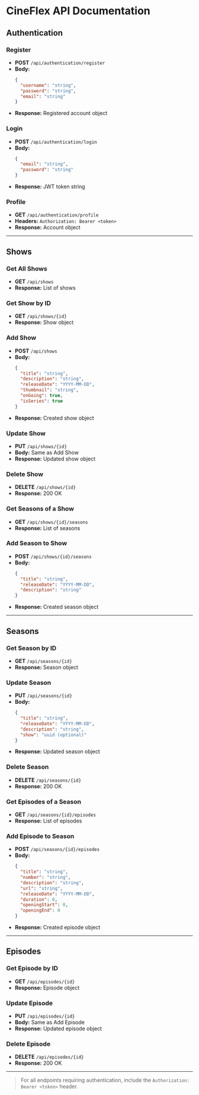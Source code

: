 # CineFlex API Documentation

## Authentication

### Register
- **POST** `/api/authentication/register`
- **Body:**
  ```json
  {
    "username": "string",
    "password": "string",
    "email": "string"
  }
  ```
- **Response:** Registered account object

### Login
- **POST** `/api/authentication/login`
- **Body:**
  ```json
  {
    "email": "string",
    "password": "string"
  }
  ```
- **Response:** JWT token string

### Profile
- **GET** `/api/authentication/profile`
- **Headers:** `Authorization: Bearer <token>`
- **Response:** Account object

---

## Shows

### Get All Shows
- **GET** `/api/shows`
- **Response:** List of shows

### Get Show by ID
- **GET** `/api/shows/{id}`
- **Response:** Show object

### Add Show
- **POST** `/api/shows`
- **Body:**
  ```json
  {
    "title": "string",
    "description": "string",
    "releaseDate": "YYYY-MM-DD",
    "thumbnail": "string",
    "onGoing": true,
    "isSeries": true
  }
  ```
- **Response:** Created show object

### Update Show
- **PUT** `/api/shows/{id}`
- **Body:** Same as Add Show
- **Response:** Updated show object

### Delete Show
- **DELETE** `/api/shows/{id}`
- **Response:** 200 OK

### Get Seasons of a Show
- **GET** `/api/shows/{id}/seasons`
- **Response:** List of seasons

### Add Season to Show
- **POST** `/api/shows/{id}/seasons`
- **Body:**
  ```json
  {
    "title": "string",
    "releaseDate": "YYYY-MM-DD",
    "description": "string"
  }
  ```
- **Response:** Created season object

---

## Seasons

### Get Season by ID
- **GET** `/api/seasons/{id}`
- **Response:** Season object

### Update Season
- **PUT** `/api/seasons/{id}`
- **Body:**
  ```json
  {
    "title": "string",
    "releaseDate": "YYYY-MM-DD",
    "description": "string",
    "show": "uuid (optional)"
  }
  ```
- **Response:** Updated season object

### Delete Season
- **DELETE** `/api/seasons/{id}`
- **Response:** 200 OK

### Get Episodes of a Season
- **GET** `/api/seasons/{id}/episodes`
- **Response:** List of episodes

### Add Episode to Season
- **POST** `/api/seasons/{id}/episodes`
- **Body:**
  ```json
  {
    "title": "string",
    "number": "string",
    "description": "string",
    "url": "string",
    "releaseDate": "YYYY-MM-DD",
    "duration": 0,
    "openingStart": 0,
    "openingEnd": 0
  }
  ```
- **Response:** Created episode object

---

## Episodes

### Get Episode by ID
- **GET** `/api/episodes/{id}`
- **Response:** Episode object

### Update Episode
- **PUT** `/api/episodes/{id}`
- **Body:** Same as Add Episode
- **Response:** Updated episode object

### Delete Episode
- **DELETE** `/api/episodes/{id}`
- **Response:** 200 OK

---

> For all endpoints requiring authentication, include the `Authorization: Bearer <token>` header.